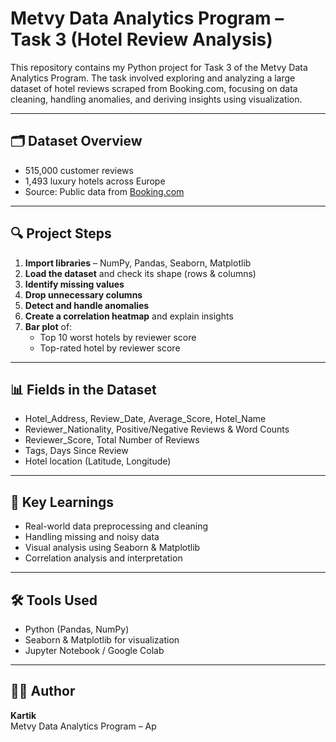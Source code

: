 # Metvy Data Analytics Program – Task 3 (Hotel Review Analysis)

This repository contains my Python project for Task 3 of the Metvy Data Analytics Program. The task involved exploring and analyzing a large dataset of hotel reviews scraped from Booking.com, focusing on data cleaning, handling anomalies, and deriving insights using visualization.

---

## 🗂 Dataset Overview

- 515,000 customer reviews  
- 1,493 luxury hotels across Europe  
- Source: Public data from [Booking.com](http://www.booking.com)

---

## 🔍 Project Steps

1. **Import libraries** – NumPy, Pandas, Seaborn, Matplotlib
2. **Load the dataset** and check its shape (rows & columns)
3. **Identify missing values**
4. **Drop unnecessary columns**
5. **Detect and handle anomalies**
6. **Create a correlation heatmap** and explain insights
7. **Bar plot** of:
   - Top 10 worst hotels by reviewer score
   - Top-rated hotel by reviewer score

---

## 📊 Fields in the Dataset

- Hotel_Address, Review_Date, Average_Score, Hotel_Name
- Reviewer_Nationality, Positive/Negative Reviews & Word Counts
- Reviewer_Score, Total Number of Reviews
- Tags, Days Since Review
- Hotel location (Latitude, Longitude)

---

## 🧠 Key Learnings

- Real-world data preprocessing and cleaning
- Handling missing and noisy data
- Visual analysis using Seaborn & Matplotlib
- Correlation analysis and interpretation

---

## 🛠 Tools Used

- Python (Pandas, NumPy)
- Seaborn & Matplotlib for visualization
- Jupyter Notebook / Google Colab

---

## 👨‍💻 Author

**Kartik**  
Metvy Data Analytics Program – Ap
